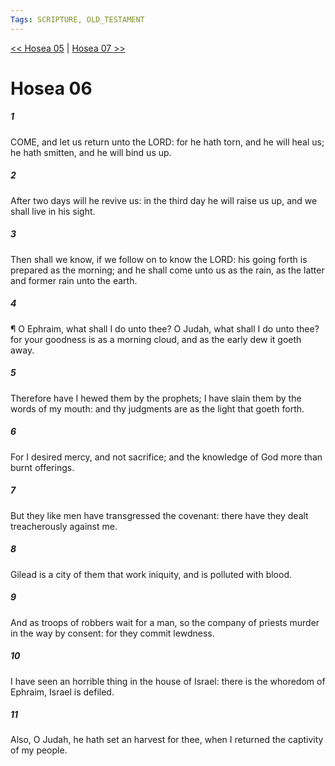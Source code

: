 ```yaml
---
Tags: SCRIPTURE, OLD_TESTAMENT
---
```


[<< Hosea 05](OLD_TESTAMENT/28_Hosea/Hosea_05.md) | [Hosea 07 >>](OLD_TESTAMENT/28_Hosea/Hosea_07.md)

# Hosea 06

##### 1
 COME, and let us return unto the LORD: for he hath torn, and he will heal us; he hath smitten, and he will bind us up.
##### 2
 After two days will he revive us: in the third day he will raise us up, and we shall live in his sight.
##### 3
 Then shall we know, if we follow on to know the LORD: his going forth is prepared as the morning; and he shall come unto us as the rain, as the latter and former rain unto the earth.
##### 4
 ¶ O Ephraim, what shall I do unto thee?  O Judah, what shall I do unto thee?  for your goodness is as a morning cloud, and as the early dew it goeth away.
##### 5
 Therefore have I hewed them by the prophets; I have slain them by the words of my mouth: and thy judgments are as the light that goeth forth.
##### 6
 For I desired mercy, and not sacrifice; and the knowledge of God more than burnt offerings.
##### 7
 But they like men have transgressed the covenant: there have they dealt treacherously against me.
##### 8
 Gilead is a city of them that work iniquity, and is polluted with blood.
##### 9
 And as troops of robbers wait for a man, so the company of priests murder in the way by consent: for they commit lewdness.
##### 10
 I have seen an horrible thing in the house of Israel: there is the whoredom of Ephraim, Israel is defiled.
##### 11
 Also, O Judah, he hath set an harvest for thee, when I returned the captivity of my people.
